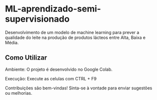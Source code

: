 # ML-aprendizado-semi-supervisionado

Desenvolvimento de um modelo de machine learning para prever a qualidade do leite na produção de produtos lácteos entre Alta, Baixa e Média.

## Como Utilizar
Ambiente: O projeto é desenvolvido no Google Colab.

Execução: Execute as celulas com CTRL + F9

Contribuições são bem-vindas! Sinta-se à vontade para enviar sugestões ou melhorias.

